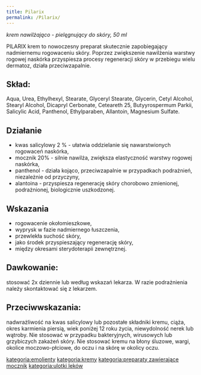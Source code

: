 ```yaml
---
title: Pilarix
permalink: /Pilarix/
---
```


*krem nawilżająco - pielęgnujący do skóry, 50 ml*

PILARIX krem to nowoczesny preparat skutecznie zapobiegający nadmiernemu rogowaceniu skóry. Poprzez zwiększenie nawilżenia warstwy rogowej naskórka przyspiesza procesy regeneracji skóry w przebiegu wielu dermatoz, działa przeciwzapalnie.

Skład:
------

Aqua, Urea, Ethylhexyl, Stearate, Glyceryl Stearate, Glycerin, Cetyl Alcohol, Stearyl Alcohol, Dicapryl Cerbonate, Ceteareth 25, Butyyrospermum Parkii, Salicylic Acid, Panthenol, Ethylparaben, Allantoin, Magnesium Sulfate.

Działanie
---------

-   kwas salicylowy 2 % - ułatwia oddzielanie się nawarstwionych rogowaceń naskórka,
-   mocznik 20% - silnie nawilża, zwiększa elastyczność warstwy rogowej naskórka,
-   panthenol - działa kojąco, przeciwzapalnie w przypadkach podrażnień, niezależnie od przyczyny,
-   alantoina - przyspiesza regenerację skóry chorobowo zmienionej, podrażnionej, biologicznie uszkodzonej.

Wskazania
---------

-   rogowacenie okołomieszkowe,
-   wyprysk w fazie nadmiernego łuszczenia,
-   przewlekła suchość skóry,
-   jako środek przyspieszający regenerację skóry,
-   między okresami sterydoterapii zewnętrznej.

Dawkowanie:
-----------

stosować 2x dziennie lub według wskazań lekarza. W razie podrażnienia należy skontaktować się z lekarzem.

Przeciwwskazania:
-----------------

nadwrażliwość na kwas salicylowy lub pozostałe składniki kremu, ciąża, okres karmienia piersią, wiek poniżej 12 roku życia, niewydolność nerek lub wątroby. Nie stosować w przypadku bakteryjnych, wirusowych lub grzybiczych zakażeń skóry. Nie stosować kremu na błony śluzowe, wargi, okolice moczowo-płciowe, do oczu i na skórę w okolicy oczu.

[kategoria:emolienty](/atopedia/kategoria:emolienty "wikilink") [kategoria:kremy](/atopedia/kategoria:kremy "wikilink") [kategoria:preparaty zawierające mocznik](/atopedia/kategoria:preparaty_zawierające_mocznik "wikilink") [kategoria:ulotki leków](/atopedia/kategoria:ulotki_leków "wikilink")